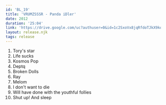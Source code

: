 ```yaml
---
id: 'BL_19'
title: 'VRUMZSSSR - Panda iDler'
date: 2012
duration: '25:04'
link: 'https://drive.google.com/uc?authuser=0&id=1c2SxoVx8jqRfdoTJkX9koLhZZcv177SY&export=download'
layout: release.njk
tags: release
---
```


01. Tory's star
02. Life sucks
03. Kosmos Pop
04. Deptq
05. Broken Dolls
06. Ray
07. Melom
08. I don't want to die
09. Will have done with the youthful follies
10. Shut up! And sleep